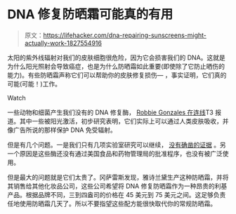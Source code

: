# DNA 修复防晒霜可能真的有用

> 原文：<https://lifehacker.com/dna-repairing-sunscreens-might-actually-work-1827554916>

太阳的紫外线辐射对我们的皮肤细胞很危险，因为它会损害我们的 DNA。这就是为什么阳光照射会导致癌症，也是为什么防晒霜如此重要(即使除了它防止晒伤的能力)。有些防晒霜声称它们可以帮助你的皮肤修复损伤— ，事实证明，它们真的可能(可能！)工作。

Watch

一些动物和细菌产生我们没有的 DNA 修复酶， [Robbie Gonzales 在连线](https://www.wired.com/story/dna-repairing-sunscreen-legit-or-nah/)T3 报道。其中一些被阳光激活，初步研究表明，它们实际上可以通过人类皮肤吸收，并像广告所说的那样保护 DNA 免受辐射。

但是有几个问题。一是我们只有几项实验室研究可以继续， [没有确凿的证据](http://articles.latimes.com/2011/jun/06/health/la-he-skeptic-dna-sunscreens-20110606) 。另一个原因是这些酶还没有通过美国食品和药物管理局的批准程序，也没有被广泛使用。

但是最大的问题就是它们太贵了。冈萨雷斯发现，雅诗兰黛生产这种防晒霜，并将其销售给其他化妆品公司，这些公司希望将 DNA 修复防晒霜作为一种昂贵的利基产品。根据品牌不同，三到四盎司的价格在 45 美元到 75 美元之间。这足够负责任地使用防晒霜几天了。所以不要指望这些配方能很快取代你的常规防晒霜。